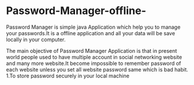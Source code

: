 # Password-Manager-offline-
Password Manager is simple java Application which help you to manage your passwords.It is a offline application and all your data will be save locally in your computer.


The main objective of Password Manager Application is that in present world people used to  have  multiple account in  social networking website and many more website.It become impossible to remember password of each website unless you set all website password same which is bad habit.
1.To store password securely in your local machine
